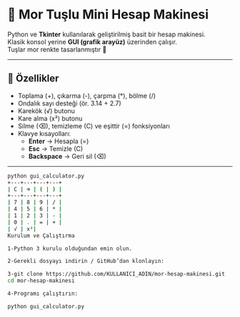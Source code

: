 # 💜 Mor Tuşlu Mini Hesap Makinesi

Python ve **Tkinter** kullanılarak geliştirilmiş basit bir hesap makinesi.  
Klasik konsol yerine **GUI (grafik arayüz)** üzerinden çalışır.  
Tuşlar mor renkte tasarlanmıştır 🎨  

---

## 🚀 Özellikler
- Toplama (+), çıkarma (-), çarpma (*), bölme (/)
- Ondalık sayı desteği (ör. 3.14 + 2.7)
- Karekök (√) butonu
- Kare alma (x²) butonu
- Silme (⌫), temizleme (C) ve eşittir (=) fonksiyonları
- Klavye kısayolları:
  - **Enter** → Hesapla (=)
  - **Esc** → Temizle (C)
  - **Backspace** → Geri sil (⌫)

---


```bash
python gui_calculator.py
+---+---+---+---+
| C | ⌫ | ( | ) |
+---+---+---+---+
| 7 | 8 | 9 | / |
| 4 | 5 | 6 | * |
| 1 | 2 | 3 | - |
| 0 | . | = | + |
| √ | x²|
Kurulum ve Çalıştırma

1-Python 3 kurulu olduğundan emin olun.

2-Gerekli dosyayı indirin / GitHub’dan klonlayın:

3-git clone https://github.com/KULLANICI_ADIN/mor-hesap-makinesi.git
cd mor-hesap-makinesi

4-Programı çalıştırın:

python gui_calculator.py
